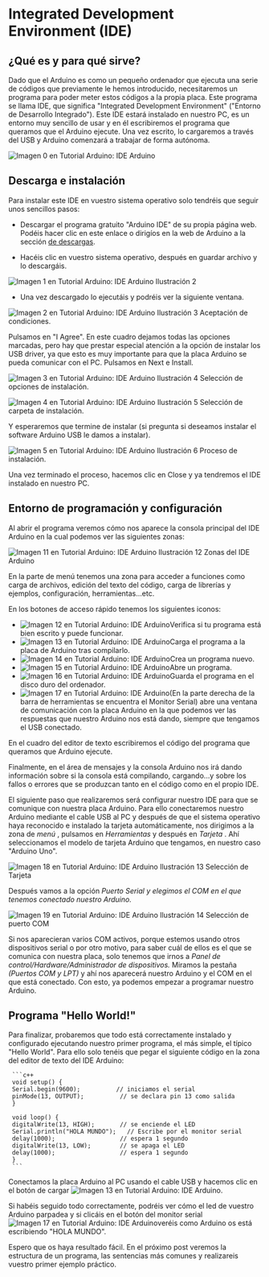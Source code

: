 # Integrated Development Environment (IDE)

## ¿Qué es y para qué sirve?

Dado que el Arduino es como un pequeño ordenador que ejecuta una serie de códigos que previamente le hemos introducido, necesitaremos un programa para poder meter estos códigos a la propia placa. Este programa se llama IDE, que significa "Integrated Development Environment" ("Entorno de Desarrollo Integrado"). Este IDE estará instalado en nuestro PC, es un entorno muy sencillo de usar y en él escribiremos el programa que queramos que el Arduino ejecute. Una vez escrito, lo cargaremos a través del USB y Arduino comenzará a trabajar de forma autónoma.

![Imagen 0 en Tutorial Arduino: IDE Arduino](./img02/c90f94b7e332d0b35c8e9099eee3ee66.webp)

## Descarga e instalación

Para instalar este IDE en vuestro sistema operativo solo tendréis que seguir unos sencillos pasos:

- Descargar el programa gratuito "Arduino IDE" de su propia página web. Podéis hacer clic en este enlace o dirigíos en la web de Arduino a la sección [de descargas](https://www.arduino.cc/en/Main/Software).

-  Hacéis clic en vuestro sistema operativo, después en guardar archivo y lo descargáis.

![Imagen 1 en Tutorial Arduino: IDE Arduino](./img02/e9b14b1791df51f87ee9a3fcd6ab1a79.webp)
Ilustración 2

- Una vez descargado lo ejecutáis y podréis ver la siguiente ventana.

![Imagen 2 en Tutorial Arduino: IDE Arduino](./img02/b9784ceaa91a1d63790c7928e2bdf4e5.webp)
Ilustración 3 Aceptación de condiciones.

Pulsamos en "I Agree". En este cuadro dejamos todas las opciones marcadas, pero hay que prestar especial atención a la opción de instalar los USB driver, ya que esto es muy importante para que la placa Arduino se pueda comunicar con el PC. Pulsamos en Next e Install.

![Imagen 3 en Tutorial Arduino: IDE Arduino](./img02/9a0220ad7a820c311fc8ef130237c5b5.webp)
Ilustración 4 Selección de opciones de instalación.

![Imagen 4 en Tutorial Arduino: IDE Arduino](./img02/0cf98dfddb152c16fe4eb8b282dd610d.webp)
Ilustración 5 Selección de carpeta de instalación.

Y esperaremos que termine de instalar (si pregunta si deseamos instalar el software Arduino USB le damos a instalar).

![Imagen 5 en Tutorial Arduino: IDE Arduino](./img02/d73913f9ed06201a2659bbcaf3a36639.webp)
Ilustración 6 Proceso de instalación.

Una vez terminado el proceso, hacemos clic en Close y ya tendremos el IDE instalado en nuestro PC.

## Entorno de programación y configuración

Al abrir el programa veremos cómo nos aparece la consola principal del IDE Arduino en la cual podemos ver las siguientes zonas:

![Imagen 11 en Tutorial Arduino: IDE Arduino](./img02/b27b4317cc466a1379ff86200fdc7ddc.webp)
Ilustración 12 Zonas del IDE Arduino

En la parte de menú tenemos una zona para acceder a funciones como carga de archivos, edición del texto del código, carga de librerías y ejemplos, configuración, herramientas…etc.

En los botones de acceso rápido tenemos los siguientes iconos:

- ![Imagen 12 en Tutorial Arduino: IDE Arduino](./img02/cb6365430aeb7d1ae3cc2b78a623eb6d.webp)Verifica si tu programa está bien escrito y puede funcionar.
- ![Imagen 13 en Tutorial Arduino: IDE Arduino](./img02/830e634504d5ae58711d0fcb0005870a.webp)Carga el programa a la placa de Arduino tras compilarlo.
- ![Imagen 14 en Tutorial Arduino: IDE Arduino](./img02/70865e0a21022dd1daeb43a5c5cea881.webp)Crea un programa nuevo.
- ![Imagen 15 en Tutorial Arduino: IDE Arduino](./img02/4c7f045abaee0dc0b9e635508debc92c.webp)Abre un programa.
- ![Imagen 16 en Tutorial Arduino: IDE Arduino](./img02/dcc0460dc9a231fe39d94b49698444a1.webp)Guarda el programa en el disco duro del ordenador.
- ![Imagen 17 en Tutorial Arduino: IDE Arduino](./img02/3477df948417bfdaf8c454ca999a40a8.webp)(En la parte derecha de la barra de herramientas se encuentra el Monitor Serial) abre una ventana de comunicación con la placa Arduino en la que podemos ver las respuestas que nuestro Arduino nos está dando, siempre que tengamos el USB conectado.

En el cuadro del editor de texto escribiremos el código del programa que queramos que Arduino ejecute.      

Finalmente, en el área de mensajes y la consola Arduino nos irá dando información sobre si la consola está compilando, cargando…y sobre los fallos o errores que se produzcan tanto en el código como en el propio IDE.

El siguiente paso que realizaremos será configurar nuestro IDE para que se comunique con nuestra placa Arduino. Para ello conectaremos nuestro Arduino mediante el cable USB al PC y después de que el sistema operativo haya reconocido e instalado la tarjeta automáticamente, nos dirigimos a la zona de *menú* , pulsamos en *Herramientas* y después en *Tarjeta* . Ahí seleccionamos el modelo de tarjeta Arduino que tengamos, en nuestro caso "Arduino Uno".

![Imagen 18 en Tutorial Arduino: IDE Arduino](./img02/ac626fa3944a063e4eef5993a6d3e213.webp)
Ilustración 13 Selección de Tarjeta

Después vamos a la opción *Puerto Serial y elegimos el COM en el que tenemos conectado nuestro Arduino.*

![Imagen 19 en Tutorial Arduino: IDE Arduino](./img02/e074b23810c2c0ce7cbaf2d7292508fc.webp)
Ilustración 14 Selección de puerto COM

Si nos aparecieran varios COM activos, porque estemos usando otros dispositivos serial o por otro motivo, para saber cuál de ellos es el que se comunica con nuestra placa, solo tenemos que irnos a *Panel de control/Hardware/Administrador de dispositivos.* Miramos la pestaña *(Puertos COM y LPT)* y ahí nos aparecerá nuestro Arduino y el COM en el que está conectado. Con esto, ya podemos empezar a programar nuestro Arduino.

## Programa "Hello World!"

Para finalizar, probaremos que todo está correctamente instalado y configurado ejecutando nuestro primer programa, el más simple, el típico "Hello World". Para ello solo tenéis que pegar el siguiente código en la zona del editor de texto del IDE Arduino:

     ```c++
     void setup() {
     Serial.begin(9600);	      // iniciamos el serial
     pinMode(13, OUTPUT);          // se declara pin 13 como salida
     }
     
     void loop() {
     digitalWrite(13, HIGH);       // se enciende el LED
     Serial.println("HOLA MUNDO");   // Escribe por el monitor serial
     delay(1000);                  // espera 1 segundo
     digitalWrite(13, LOW);        // se apaga el LED
     delay(1000);                  // espera 1 segundo
     }
     ```

Conectamos la placa Arduino al PC usando el cable USB y hacemos clic en el botón de cargar ![Imagen 13 en Tutorial Arduino: IDE Arduino](./img02/830e634504d5ae58711d0fcb0005870a.webp).

Si habéis seguido todo correctamente, podréis ver cómo el led de vuestro Arduino parpadea y si clicáis en el botón del monitor serial![Imagen 17 en Tutorial Arduino: IDE Arduino](./img02/3477df948417bfdaf8c454ca999a40a8.webp)veréis como Arduino os está escribiendo "HOLA MUNDO".

Espero que os haya resultado fácil. En el próximo post veremos la estructura de un programa, las sentencias más comunes y realizareis vuestro primer ejemplo práctico.